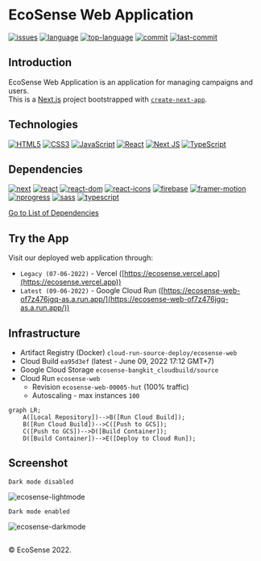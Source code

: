 # EcoSense Web Application
[![issues](https://img.shields.io/github/issues/EcoSenseID/EcoSense-Webapp)](https://github.com/EcoSenseID/EcoSense-Webapp/issues)
[![language](https://img.shields.io/github/languages/count/EcoSenseID/EcoSense-Webapp)](https://github.com/EcoSenseID/EcoSense-Webapp/search?l=typescript)
[![top-language](https://img.shields.io/github/languages/top/EcoSenseID/EcoSense-Webapp)](https://github.com/EcoSenseID/EcoSense-Webapp/search?l=typescript)
[![commit](https://img.shields.io/github/commit-activity/m/EcoSenseID/EcoSense-Webapp)](https://github.com/EcoSenseID/EcoSense-Webapp/commits/main)
[![last-commit](https://img.shields.io/github/last-commit/EcoSenseID/EcoSense-Webapp)](https://github.com/EcoSenseID/EcoSense-Webapp/commits/main)

## Introduction
EcoSense Web Application is an application for managing campaigns and users.\
This is a [Next.js](https://nextjs.org/) project bootstrapped with [`create-next-app`](https://github.com/vercel/next.js/tree/canary/packages/create-next-app).

## Technologies
[![HTML5](https://img.shields.io/badge/-HTML5-black?style=for-the-badge&logo=html5&logoColor=orange)](https://github.com/EcoSenseID?tab=repositories&language=html)
[![CSS3](https://img.shields.io/badge/-CSS3-black?style=for-the-badge&logo=css3&logoColor=blue)](https://github.com/EcoSenseID?tab=repositories&language=css)
[![JavaScript](https://img.shields.io/badge/-JavaScript-black?style=for-the-badge&logo=javascript)](https://github.com/EcoSenseID?tab=repositories&language=javascript)
[![React](https://img.shields.io/badge/-React-black?style=for-the-badge&logo=react)](https://github.com/EcoSenseID?tab=repositories&language=javascript)
[![Next JS](https://img.shields.io/badge/Next-black?style=for-the-badge&logo=next.js&logoColor=white)](https://github.com/EcoSenseID?tab=repositories)
[![TypeScript](https://img.shields.io/badge/typescript-black?style=for-the-badge&logo=typescript&logoColor=%23007ACC)](https://github.com/EcoSenseID?tab=repositories&language=typescript)

## Dependencies
[![next](https://img.shields.io/github/package-json/dependency-version/EcoSenseID/EcoSense-Webapp/next)](https://www.npmjs.com/package/next)
[![react](https://img.shields.io/github/package-json/dependency-version/EcoSenseID/EcoSense-Webapp/react)](https://www.npmjs.com/package/react)
[![react-dom](https://img.shields.io/github/package-json/dependency-version/EcoSenseID/EcoSense-Webapp/react-dom)](https://www.npmjs.com/package/react-dom)
[![react-icons](https://img.shields.io/github/package-json/dependency-version/EcoSenseID/EcoSense-Webapp/react-icons)](https://www.npmjs.com/package/react-icons)
[![firebase](https://img.shields.io/github/package-json/dependency-version/EcoSenseID/EcoSense-Webapp/firebase)](https://www.npmjs.com/package/firebase)
[![framer-motion](https://img.shields.io/github/package-json/dependency-version/EcoSenseID/EcoSense-Webapp/framer-motion)](https://www.npmjs.com/package/framer-motion)
[![nprogress](https://img.shields.io/github/package-json/dependency-version/EcoSenseID/EcoSense-Webapp/nprogress)](https://www.npmjs.com/package/nprogress)
[![sass](https://img.shields.io/github/package-json/dependency-version/EcoSenseID/EcoSense-Webapp/sass)](https://www.npmjs.com/package/sass)
[![typescript](https://img.shields.io/github/package-json/dependency-version/EcoSenseID/EcoSense-Webapp/typescript)](https://www.npmjs.com/package/typescript)

[Go to List of Dependencies](https://github.com/EcoSenseID/EcoSense-Webapp/network/dependencies)

## Try the App
Visit our deployed web application through:
- `Legacy (07-06-2022)` - Vercel ([https://ecosense.vercel.app](https://ecosense.vercel.app))
- `Latest (09-06-2022)` - Google Cloud Run ([https://ecosense-web-of7z476jgq-as.a.run.app/](https://ecosense-web-of7z476jgq-as.a.run.app/))

## Infrastructure
- Artifact Registry (Docker) `cloud-run-source-deploy/ecosense-web`
- Cloud Build `ea95d3ef` (latest - June 09, 2022 17:12 GMT+7)
- Google Cloud Storage `ecosense-bangkit_cloudbuild/source`
- Cloud Run `ecosense-web`
  - Revision `ecosense-web-00005-hut` (100% traffic) 
  - Autoscaling - max instances `100`

```mermaid
graph LR;
    A([Local Repository])-->B([Run Cloud Build]);
    B([Run Cloud Build])-->C([Push to GCS]);
    C([Push to GCS])-->D([Build Container]);
    D([Build Container])-->E([Deploy to Cloud Run]);
```

## Screenshot
`Dark mode disabled`

![ecosense-lightmode](https://user-images.githubusercontent.com/60643640/172697726-e55c0f69-c945-4079-83b9-bcc7fa5fe9a6.png)

`Dark mode enabled`

![ecosense-darkmode](https://user-images.githubusercontent.com/60643640/172697741-ce6de6d1-ec7a-4cd9-9edf-b2e78b9a47fe.png)

## 
&#169; EcoSense 2022.